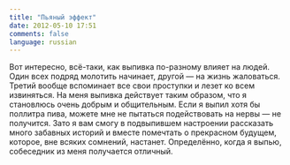 ```yaml
---
title: "Пьяный эффект"
date: 2012-05-10 17:51
comments: false
language: russian
---
```


Вот интересно, всё-таки, как выпивка по-разному влияет на людей. Один всех подряд молотить начинает, другой — на жизнь жаловаться. Третий вообще вспоминает все свои проступки и лезет ко всем извиняться. На меня выпивка действует таким образом, что я становлюсь очень добрым и общительным. Если я выпил хотя бы поллитра пива, можете мне не пытаться подействовать на нервы — не получится. Зато я вам смогу в подвыпившем настроении рассказать много забавных историй и вместе помечтать о прекрасном будущем, которое, вне всяких сомнений, настанет. Определённо, когда я выпью, собеседник из меня получается отличный.